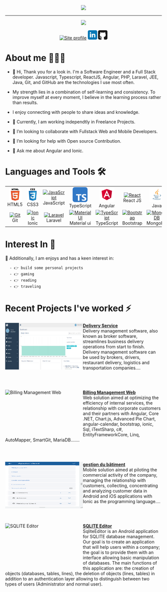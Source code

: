 <div id="header" align="center">
  <img src="https://media.giphy.com/media/M9gbBd9nbDrOTu1Mqx/giphy.gif" width="100"/>
</div>

---

 <p align="center"><img src="https://readme-typing-svg.herokuapp.com?color=%23FFFFFF&size=24&width=500&height=36&lines=Hey+%F0%9F%91%8B+This+is+Sachin+Chaurasiya;Software+Engineer+%F0%9F%A7%91%E2%80%8D%F0%9F%92%BB;OpenSource+Contributor+%F0%9F%91%A8%F0%9F%8F%BB%E2%80%8D%F0%9F%92%BB;Technical+Blogger+%F0%9F%93%9D"/></p>

<p align="center">
<a href = "https://rababelamerany94.github.io/rababelamerany/"/><img title="Site profile" src="https://upload.wikimedia.org/wikipedia/commons/7/74/Internet-web-browser.svg" height='30' weight='30'></a>
<a href = "https://www.linkedin.com/in/rabab-el-amerany-1000b318a"/><img title="linkedin profile" src="https://raw.githubusercontent.com/edent/SuperTinyIcons/master/images/svg/linkedin.svg" height='30' weight='30'></a>
<a href = "https://github.com/RababElAmerany94"><img title="github profile"  src="https://github.com/edent/SuperTinyIcons/blob/master/images/svg/github.svg" height='30' weight='30'></a>
</p>

# About me 👨🏻‍💻

- 👋 Hi, Thank you for a look in. I'm a Software Engineer and a Full Stack developer. Javascript, Typescript, ReactJS, Angular, PHP, Laravel, JEE, Java, Git, and GitHub are the technologies I use most often.

- My strength lies in a combination of self-learning and consistency. To improve myself at every moment, I believe in the learning process rather than results.

- I enjoy connecting with people to share ideas and knowledge.

- 🌱 Currently, I am working independtly in Freelance Projects.

- 👯 I’m looking to collaborate with Fullstack Web and Mobile Developers.

- 🤔 I’m looking for help with Open source Contribution.

- 💬 Ask me about Angular and Ionic.


# Languages and Tools 🛠

<table align="center">
  <tr>
    <td align="center" width="96">
     <a href="#" target="_blank">
      <img src="https://raw.githubusercontent.com/devicons/devicon/master/icons/html5/html5-original-wordmark.svg" alt="html5" width="40" height="40"/> 
    </a>
    <br/>HTML5
   </td>
   <td align="center" width="96">
    <a href="#" target="_blank"> 
     <img src="https://raw.githubusercontent.com/devicons/devicon/master/icons/css3/css3-original-wordmark.svg" alt="css3" width="40" height="40"/> 
    </a>
    <br/> CSS3
   </td>
   <td align="center" width="96">
      <a href="#">
        <img src="https://upload.wikimedia.org/wikipedia/commons/thumb/9/99/Unofficial_JavaScript_logo_2.svg/1024px-Unofficial_JavaScript_logo_2.svg.png" width="48" height="48" alt="JavaScript" />
      </a>
      <br>JavaScript
    </td>
   <td align="center" width="96">
      <a href="#">
        <img src="https://github.com/edent/SuperTinyIcons/blob/master/images/svg/typescript.svg" width="48" height="48" alt="TypeScript" />
      </a>
      <br>TypeScript
    </td>
    <td align="center"  width="96">
      <a href="#">
        <img src="https://github.com/edent/SuperTinyIcons/blob/master/images/svg/angular.svg" width="48" height="48" alt="Angular" />
      </a>
      <br>Angular
    </td>
    <td align="center" width="96">
      <a href="#">
        <img src="https://brandlogos.net/wp-content/uploads/2020/09/react-logo.png" width="48" height="48" alt="React" />
      </a>
      <br>React JS
    </td> 
   <td align="center" width="96">
      <a href="#">
        <img src="https://github.com/edent/SuperTinyIcons/blob/master/images/svg/java.svg" width="48" height="48" alt="Java" />
      </a>
      <br>Java
    </td>
  </tr>
  <tr> 
     <td align="center" width="96">
      <a href="#" >
        <img src="https://upload.wikimedia.org/wikipedia/commons/thumb/3/3f/Git_icon.svg/1200px-Git_icon.svg.png" width="48" height="48" alt="Git" />
      </a>
      <br>Git
    </td>
   <td align="center" width="96">
      <a href="#">
        <img src="https://upload.wikimedia.org/wikipedia/commons/d/d1/Ionic_Logo.svg" alt="Ionic" />
      </a>
      <br>Ionic
    </td>
    <td align="center" width="96">
      <a href="#">
        <img src="https://upload.wikimedia.org/wikipedia/commons/9/9a/Laravel.svg" width="45" height="45" alt="Laravel" />
      </a>
      <br>Laravel
    </td>
    <td align="center" width="96">
      <a href="#">
        <img src="https://media.zeemly.com/zeemly/product/material-ui.png" width="48" height="48" alt="Material UI" />
      </a>
      <br>Material ui
    </td> 
    <td align="center" width="96">
      <a href="#">
        <img src="https://upload.wikimedia.org/wikipedia/commons/thumb/4/4c/Typescript_logo_2020.svg/1200px-Typescript_logo_2020.svg.png" width="48" height="48" alt="TypeScript" />
      </a>
      <br>TypeScript
    </td>
    <td align="center" width="96">
      <a href="#">
        <img src="https://cdn.worldvectorlogo.com/logos/bootstrap-4.svg" width="48" height="48" alt="Bootstrap" />
      </a>
      <br>Bootstrap
    </td>
     <td align="center" width="96"> 
      <a href="#" >
        <img src="https://i.ibb.co/QXHcMvM/58481021cef1014c0b5e494b.png" width="48" height="48" alt="Mongo DB" />
      </a>
      <br>MongoDB
    </td>
  </tr>
  
  <tr>
  <!--<td align="center" width="96"> 
    <a href="#" >
      <img src="https://en.wikipedia.org/wiki/File:Eclipse-Luna-Logo.svg" width="48" height="48" alt="Eclipse" />
    </a>
    <br>Eclipse
  </td> -->
    <!--     <td align="center" width="96">
      <a href="#" >
        <img src="https://upload.wikimedia.org/wikipedia/commons/thumb/1/17/GraphQL_Logo.svg/2048px-GraphQL_Logo.svg.png" width="48" height="48" alt="GraphQL" />
      </a>
      <br>GraphQL
    </td> -->
  </tr>
    
</table>


# Interest In 📝

  👀 Additionally, I am enjoys and has a keen interest in:

      - 👉 build some personal projects
      - 👉 gaming
      - 👉 reading
      - 👉 traveling


# Recent Projects I've worked :zap:

<!-- Project:START -->
<p align="left">
<a href="https://github.com/RababElAmerany94/delivery-service" title="Delivery Service"><img src="https://github.com/RababElAmerany94/delivery-service/blob/main/assets/images/site.PNG" alt="Delivery Service" width="250px" height="150px" align="left" /></a>
<a href="https://github.com/RababElAmerany94/delivery-service" title="Delivery Service"><strong>Delivery Service</strong></a>
<br/> Delivery management software, also known as broker software, streamlines business delivery operations from start to finish. Delivery management software can be used by brokers, drivers, restaurant delivery, logistics and transportation companies.... </p> <br/> <br/>

<p align="left">
<a href="https://github.com/RababElAmerany94/billing-management-web" title="5 Amazing Resources To Find Colours For Your Product or Website"><img src="https://github.com/RababElAmerany94/billing-management-web/blob/main/src/assets/images/site.PNG" alt="Billing Management Web" width="250px" height="150px" align="left" /></a>
<a href="https://github.com/RababElAmerany94/billing-management-web" title="Billing Management Web"><strong>Billing Management Web</strong></a>
<br/> Web solution aimed at optimizing the efficiency of internal services, the relationship with corporate customers and their partners with Angular, Core .NET, Chart.js, Advanced Pie Chart, angular-calendar, bootstrap, ionic, Sql, iTextSharp, c#, EntityFrameworkCore, Linq, AutoMapper, SmartGit, MariaDB……. </p> <br/> <br/>

<p align="left">
<a href="https://github.com/RababElAmerany94/billing-management-mobile" title="Billing Management Mobile"><img src="https://github.com/RababElAmerany94/billing-management-mobile/blob/main/src/assets/images/mobile-bci.PNG" alt="Billing Management Mobile" height="150px" width="250px" align="left" /></a>
<a href="https://github.com/RababElAmerany94/billing-management-mobile" title="Billing Management Mobile"><strong>gestion du bâtiment </strong></a>
<br/> Mobile solution aimed at piloting the commercial activity of the company, managing the relationship with customers, collecting, concentrating and analyzing customer data in Android and iOS applications with Ionic as the programming language.... </p> <br/> <br/>

<p align="left">
<a href="https://github.com/RababElAmerany94/SQLITE-Editor" title="SQLITE Editor"><img src="https://github.com/RababElAmerany94/SQLITE-Editor/blob/master/mobile-app.PNG" alt="SQLITE Editor" height="150px" width="250px" align="left" /></a>
<a href="https://github.com/RababElAmerany94/SQLITE-Editor" title="SQLITE Editor"><strong>SQLITE Editor</strong></a>
<br/> SqliteEditor is an Android application for SQLITE database management. Our goal is to create an application that will help users within a company; the goal is to provide them with an interface allowing basic manipulation of databases. The main functions of this application are: the creation of objects (databases, tables, lines), the deletion of objects (lines, tables) in addition to an authentication layer allowing to distinguish between two types of users (Administrator and normal user).</p> <br/> <br/>
<!-- Project:END -->
